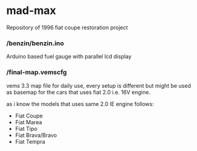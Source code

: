 # mad-max
Repository of 1996 fiat coupe restoration project

### /benzin/benzin.ino
Arduino based fuel gauge with parallel lcd display

### /final-map.vemscfg
vems 3.3 map file for daily use, every setup is different but might be used as basemap for the cars that uses fiat 2.0 i.e. 16V engine.

as i know the models that uses same 2.0 IE engine follows:
- Fiat Coupe
- Fiat Marea
- Fiat Tipo
- Fiat Brava/Bravo
- Fiat Tempra
